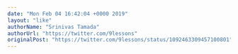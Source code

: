 ```yaml
---
date: "Mon Feb 04 16:42:04 +0000 2019"
layout: "like"
authorName: "Srinivas Tamada"
authorUrl: "https://twitter.com/9lessons"
originalPost: "https://twitter.com/9lessons/status/1092463309457100801"
---
```

